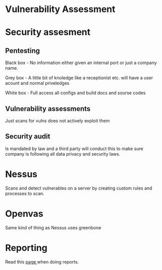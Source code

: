 # Vulnerability Assessment

# Security assesment

## Pentesting

Black box - No information either given an internal port or just a company name.

Grey box - A little bit of knoledge like a receptionist etc. will have a user acount and normal priveledges

White box - Full access all configs and build docs and sourse codes

## Vulnerability assessments

Just scans for vulns does not actively exploit them

## Security audit

Is mandated by law and a third party will conduct this to make sure company is following all data privacy and security laws.

# Nessus

Scans and detect vulnerables on a server by creating custom rules and processes to scan.

# Openvas

Same kind of thing as Nessus uses greenbone

# Reporting

Read this [page ](https://academy.hackthebox.com/module/108/section/1030)when doing reports.
